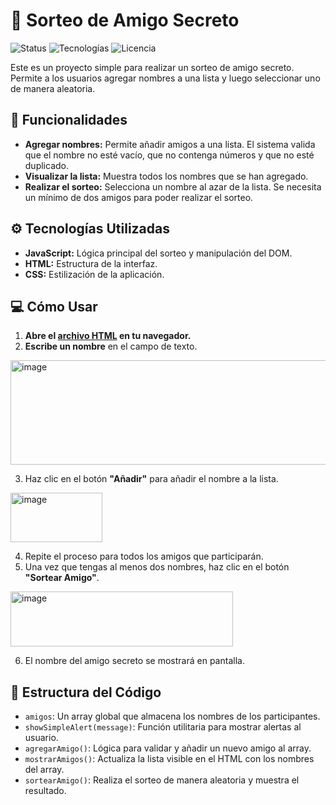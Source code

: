 # 🎁 Sorteo de Amigo Secreto

![Status](https://img.shields.io/badge/status-finalizado-success)
![Tecnologías](https://img.shields.io/badge/tecnolog%C3%ADas-JS%2C%20HTML%2C%20CSS-blue)
![Licencia](https://img.shields.io/badge/licencia-MIT-lightgrey)

Este es un proyecto simple para realizar un sorteo de amigo secreto. Permite a los usuarios agregar nombres a una lista y luego seleccionar uno de manera aleatoria.

## 🚀 Funcionalidades

-   **Agregar nombres:** Permite añadir amigos a una lista. El sistema valida que el nombre no esté vacío, que no contenga números y que no esté duplicado.
-   **Visualizar la lista:** Muestra todos los nombres que se han agregado.
-   **Realizar el sorteo:** Selecciona un nombre al azar de la lista. Se necesita un mínimo de dos amigos para poder realizar el sorteo.

## ⚙️ Tecnologías Utilizadas

-   **JavaScript:** Lógica principal del sorteo y manipulación del DOM.
-   **HTML:** Estructura de la interfaz.
-   **CSS:**  Estilización de la aplicación.

## 💻 Cómo Usar

1. **Abre el <a href="https://cristianolatef.github.io/Amigo-Secreto/" target="_blank">archivo HTML</a> en tu navegador.**
2.  **Escribe un nombre** en el campo de texto.
<img width="733" height="167" alt="image" src="https://github.com/user-attachments/assets/680b6d4c-0961-47f4-a018-c0ac627d591f" />

3.  Haz clic en el botón **"Añadir"** para añadir el nombre a la lista.
<img width="147" height="79" alt="image" src="https://github.com/user-attachments/assets/ff28c45e-d30a-4190-b827-da2f50135a34" />

4.  Repite el proceso para todos los amigos que participarán.
5.  Una vez que tengas al menos dos nombres, haz clic en el botón **"Sortear Amigo"**.
<img width="356" height="88" alt="image" src="https://github.com/user-attachments/assets/e752bd64-156c-4692-9383-721a3746eaee" />

6.  El nombre del amigo secreto se mostrará en pantalla.

## 📂 Estructura del Código

-   `amigos`: Un array global que almacena los nombres de los participantes.
-   `showSimpleAlert(message)`: Función utilitaria para mostrar alertas al usuario.
-   `agregarAmigo()`: Lógica para validar y añadir un nuevo amigo al array.
-   `mostrarAmigos()`: Actualiza la lista visible en el HTML con los nombres del array.
-   `sortearAmigo()`: Realiza el sorteo de manera aleatoria y muestra el resultado.
